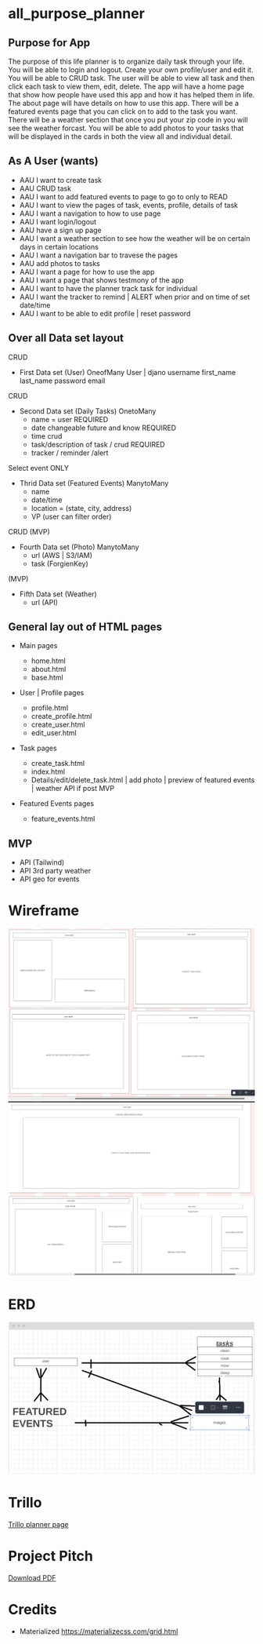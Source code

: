 # all_purpose_planner

## Purpose for App
The purpose of this life planner is to organize daily task through your life. You will be able to login and logout. Create your own profile/user and edit it. You will be able to CRUD task. The user will be able to view all task and then click each task to view them, edit, delete. The app will have a home page that show how people have used this app and how it has helped them in life. The about page will have details on how to use this app. There will be a featured events page that you can click on to add to the task you want. There will be a weather section that once you put your zip code in you will see the weather forcast. You will be able to add photos to your tasks that will be displayed in the cards in both the view all and individual detail. 


## As A User (wants)
- AAU I want to create task
- AAU CRUD task
- AAU I want to add featured events to page to go to only to READ
- AAU I want to view the pages of task, events, profile, details of task
- AAU I want a navigation to how to use page
- AAU I want login/logout 
- AAU have a sign up page
- AAU I want a weather section to see how the weather will be on certain days in certain locations
- AAU I want a navigation bar to travese the pages
- AAU add photos to tasks
- AAU I want a page for how to use the app
- AAU I want a page that shows testmony of the app
- AAU I want to have the planner track task for individual
- AAU I want the tracker to remind | ALERT when prior and on time of set date/time
- AAU I want to be able to edit profile | reset password


## Over all Data set layout
CRUD
- First Data set (User) OneofMany
    User | djano
    username
    first_name
    last_name
    password
    email


CRUD
- Second Data set (Daily Tasks) OnetoMany
    - name = user REQUIRED
    - date changeable future and know REQUIRED
    - time crud
    - task/description of task / crud REQUIRED
    - tracker / reminder /alert


Select event ONLY
- Thrid Data set (Featured Events) ManytoMany
    - name
    - date/time
    - location = (state, city, address)
    - VP (user can filter order)


CRUD (MVP)
- Fourth Data set (Photo) ManytoMany
    - url (AWS | S3/IAM)
    - task (ForgienKey)


(MVP)
- Fifth Data set (Weather)
    - url (API)


## General lay out of HTML pages
- Main pages
    - home.html
    - about.html
    - base.html


- User | Profile pages
    - profile.html
    - create_profile.html
    - create_user.html
    - edit_user.html


- Task pages
    - create_task.html
    - index.html
    - Details/edit/delete_task.html | add photo | preview of featured events | weather API if post MVP


- Featured Events pages
    - feature_events.html


## MVP 
- API (Tailwind)
- API 3rd party weather
- API geo for events


# Wireframe

![Wireframe](wireframe-4-as.png)
![wireframe](wireframe-3-as.png)

# ERD

![ERD](ERD-eric.PNG)

# Trillo

[Trillo planner page](https://trello.com/b/NBZibZ95/planner)

# Project Pitch
[Download PDF](/All%20Purpose%20PlannerPitch.pdf)






# Credits
- Materialized https://materializecss.com/grid.html
